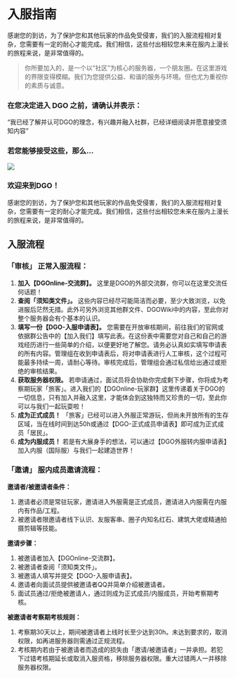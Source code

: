 <!-- docs/guide/join/guide.md -->

# 入服指南

感谢您的到访，为了保护您和其他玩家的作品免受侵害，我们的入服流程相对复杂，您需要有一定的耐心才能完成。我们相信，这些付出相较您未来在服内上漫长的旅程来说，是非常值得的。

> 你所要加入的，是一个以“社区”为核心的服务器，一个朋友圈。在这里游戏的界限变得模糊。我们为您提供公益、和谐的服务与环境。但也尤为重视你的素质与诚意。


### 在您决定进入 DGO 之前，请确认并表示：
“我已经了解并认可DGO的理念，有兴趣并融入社群，已经详细阅读并愿意接受须知内容”

### 若您能够接受这些，那么…

![](http://39.100.70.44:8000/images/index_rotation_pic1.jpg)

### 欢迎来到DGO！

感谢您的到访，为了保护您和其他玩家的作品免受侵害，我们的入服流程相对复杂，您需要有一定的耐心才能完成。我们相信，这些付出相较您未来在服内上漫长的旅程来说，是非常值得的。

## 入服流程

### 「审核」 正常入服流程：

1.  **加入【DGOnline-交流群】。** 这里是DGO的外部交流群，你可以在这里交流任何话题！
2.  **查阅「须知类文件」。** 这些内容已经尽可能简洁而必要，至少大致浏览，以免进服后茫然无措。此外可另外浏览其他群文件、DGOWiki中的内容，至此你对整个服务器会有个基本的认识。
3.  **填写一份【DGO-入服申请表】。** 您需要在开放审核期间，前往我们的官网或依据群公告中的【加入我们】填写此表。在这份表中需要您对自己和自己的游戏经历进行一些简单的介绍，以便更好地了解您。请务必认真如实填写申请表的所有内容。管理组在收到申请表后，将对申请表进行人工审核，这个过程可能最多持续一周，请耐心等待。审核完成后，管理组会通过私信给出通过或拒绝的审核结果。
4.  **获取服务器权限。** 若申请通过，面试员将会协助你完成剩下步骤，你将成为考察期玩家「旅客」。进入我们的【DGOnline-玩家群】这里传递着关于DGO的一切信息，只有加入并融入这里，才能体会到这独特而又珍贵的一切，至此你可以与我们一起玩耍啦！
5.  **成为正式成员！** 「旅客」已经可以进入外服正常游玩，但尚未开放所有的生存区域，当在线时间到达50h或通过【DGO-正式成员申请表】即可成为正式成员「居民」。
6.  **成为内服成员！** 若是有大展身手的想法，可以通过【DGO外服转内服申请表】加入内服（国际服）与我们一起建造世界！

### 「邀请」 服内成员邀请流程：

 **邀请者/被邀请者条件：** 

1. 邀请者必须是常驻玩家，邀请进入外服需是正式成员，邀请进入内服需在内服内有作品/工程。
2. 被邀请者限邀请者线下认识、友服客串、圈子内知名红石、建筑大佬或精通拍摄剪辑等技能。

 **邀请步骤：** 

1. 被邀请者加入【DGOnline-交流群】。
2. 被邀请者查阅「须知类文件」。
3. 被邀请人填写并提交【DGO-入服申请表】。
4. 邀请者向面试员提供被邀请者QQ并简单介绍被邀请者。
5. 面试员通过/拒绝被邀请人，通过则成为正式成员/内服成员，开始考察期考核。

 **被邀请者考察期考核规则：** 

1. 考察期30天以上，期间被邀请者上线时长至少达到30h。未达到要求的，取消权限，如再进服务器则需通过正规流程。
2. 考核期内若由于被邀请者而造成的损失由「邀请/被邀请者」一并承担。若犯下过错考核期延长或取消入服资格，移除服务器权限。重大过错两人一并移除服务器权限。
